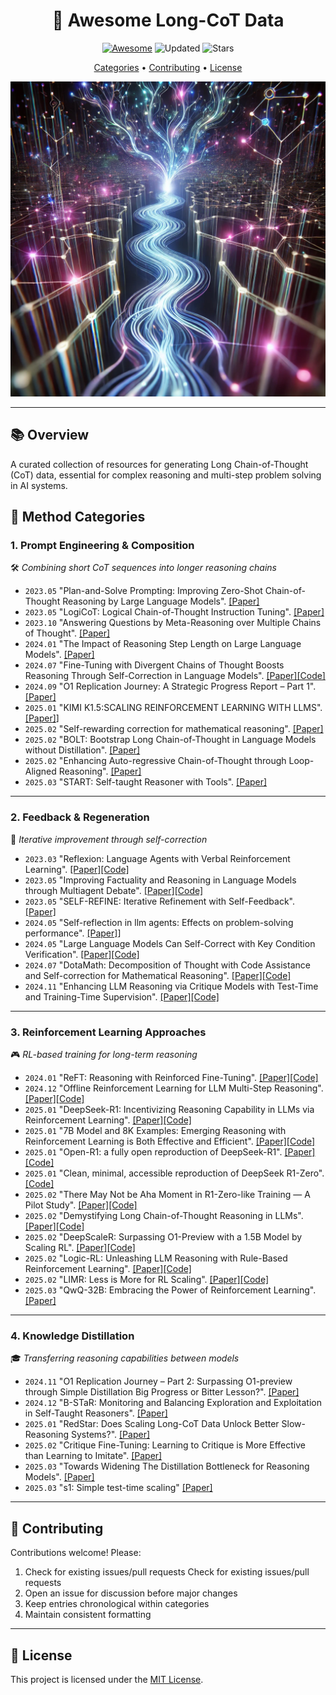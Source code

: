 <h1 align="center">
📝 Awesome Long-CoT Data
</h1>
<div align="center">

[![Awesome](https://awesome.re/badge.svg)](https://awesome.re) 
![Updated](https://img.shields.io/badge/Updated-July_2024-blue)
![Stars](https://img.shields.io/github/stars/Goodman-liyu/Awesome-Long-CoT-Data?color=yellow&labelColor=555555)
</div>

<div align="center">
  <a href="#method-categories">Categories</a> •
  <a href="#contributing">Contributing</a> •
  <a href="#license">License</a>
</div>

<p align="center">
  <img src="long_cot.webp" width="512">
</p>

---

## 📚 Overview
A curated collection of resources for generating Long Chain-of-Thought (CoT) data, essential for complex reasoning and multi-step problem solving in AI systems.

## 🧠 Method Categories

### 1. **Prompt Engineering & Composition**
🛠️ _Combining short CoT sequences into longer reasoning chains_
* `2023.05` "Plan-and-Solve Prompting: Improving Zero-Shot Chain-of-Thought Reasoning by Large Language Models". [[Paper]](https://arxiv.org/abs/2305.04091)
* `2023.05` "LogiCoT: Logical Chain-of-Thought Instruction Tuning". [[Paper]](https://arxiv.org/abs/2305.12147)
* `2023.10` "Answering Questions by Meta-Reasoning over Multiple Chains of Thought". [[Paper]](https://aclanthology.org/2023.emnlp-main.364.pdf)
* `2024.01` "The Impact of Reasoning Step Length on Large Language Models". [[Paper]](https://aclanthology.org/2024.findings-acl.108.pdf)
* `2024.07` "Fine-Tuning with Divergent Chains of Thought Boosts Reasoning Through Self-Correction in Language Models". [[Paper]](https://arxiv.org/abs/2407.03181)[](https://arxiv.org/abs/2407.03181)[[Code]](https://github.com/UKPLab/arxiv2024-divergent-cot)
* `2024.09` "O1 Replication Journey: A Strategic Progress Report – Part 1". [[Paper]](https://arxiv.org/pdf/2410.18982)
* `2025.01` "KIMI K1.5:SCALING REINFORCEMENT LEARNING WITH LLMS". [[Paper]](https://arxiv.org/pdf/2501.12599v1)]
* `2025.02` "Self-rewarding correction for mathematical reasoning". [[Paper]](https://arxiv.org/abs/2502.19613)
* `2025.02` "BOLT: Bootstrap Long Chain-of-Thought in Language Models without Distillation". [[Paper]](https://arxiv.org/abs/2502.03860)
* `2025.02` "Enhancing Auto-regressive Chain-of-Thought through Loop-Aligned Reasoning". [[Paper]](https://arxiv.org/abs/2502.08482)
* `2025.03` "START: Self-taught Reasoner with Tools". [[Paper]](https://arxiv.org/abs/2503.04625)

---

### 2. **Feedback & Regeneration**
🔄 _Iterative improvement through self-correction_
* `2023.03` "Reflexion: Language Agents with Verbal Reinforcement Learning". [[Paper]](https://arxiv.org/abs/2303.11366)[[Code]](https://github.com/noahshinn/reflexion)  
* `2023.05` "Improving Factuality and Reasoning in Language Models through Multiagent Debate". [[Paper]](https://arxiv.org/abs/2305.14325)[[Code]](https://github.com/composable-models/llm_multiagent_debate)  
* `2023.05` "SELF-REFINE: Iterative Refinement with Self-Feedback". [[Paper]](https://arxiv.org/abs/2303.17651)  
* `2024.05` "Self-reflection in llm agents: Effects on problem-solving performance". [[Paper]](https://arxiv.org/abs/2405.06682)]
* `2024.05` "Large Language Models Can Self-Correct with Key Condition Verification". [[Paper]](https://arxiv.org/abs/2405.14092v3)[[Code]](https://github.com/wzy6642/ProCo)  
* `2024.07` "DotaMath: Decomposition of Thought with Code Assistance and Self-correction for Mathematical Reasoning". [[Paper]](https://arxiv.org/abs/2407.04078)[[Code]](https://github.com/ChengpengLi1003/DotaMath)  
* `2024.11` "Enhancing LLM Reasoning via Critique Models with Test-Time and Training-Time Supervision". [[Paper]](https://arxiv.org/abs/2411.16579)[[Code]](https://github.com/WooooDyy/MathCritique)

---

### 3. **Reinforcement Learning Approaches**
🎮 _RL-based training for long-term reasoning_
* `2024.01` "ReFT: Reasoning with Reinforced Fine-Tuning". [[Paper]](https://arxiv.org/abs/2401.08967)[[Code]](https://github.com/lqtrung1998/mwp_ReFT)  
* `2024.12` "Offline Reinforcement Learning for LLM Multi-Step Reasoning". [[Paper]](https://arxiv.org/abs/2412.16145)[[Code]](https://github.com/jwhj/OREO)  
* `2025.01` "DeepSeek-R1: Incentivizing Reasoning Capability in LLMs via Reinforcement Learning". [[Paper]](https://arxiv.org/abs/2501.12948)[[Code]](https://github.com/deepseek-ai/DeepSeek-R1)  
* `2025.01` "7B Model and 8K Examples: Emerging Reasoning with Reinforcement Learning is Both Effective and Efficient". [[Paper]](https://hkust-nlp.notion.site/simplerl-reason)[[Code]](https://github.com/hkust-nlp/simpleRL-reason)  
* `2025.01` "Open-R1: a fully open reproduction of DeepSeek-R1". [[Paper]](https://huggingface.co/blog/open-r1)[[Code]](https://github.com/huggingface/open-r1)  
* `2025.01` "Clean, minimal, accessible reproduction of DeepSeek R1-Zero". [[Code]](https://github.com/Jiayi-Pan/TinyZero)  
* `2025.02` "There May Not be Aha Moment in R1-Zero-like Training — A Pilot Study". [[Paper]](https://oatllm.notion.site/oat-zero)[[Code]](https://github.com/sail-sg/oat-zero?tab=readme-ov-file)  
* `2025.02` "Demystifying Long Chain-of-Thought Reasoning in LLMs". [[Paper]](https://arxiv.org/abs/2502.03373)[[Code]](https://github.com/eddycmu/demystify-long-cot)  
* `2025.02` "DeepScaleR: Surpassing O1-Preview with a 1.5B Model by Scaling RL". [[Paper]](https://pretty-radio-b75.notion.site/DeepScaleR-Surpassing-O1-Preview-with-a-1-5B-Model-by-Scaling-RL-19681902c1468005bed8ca303013a4e2)[[Code]](https://github.com/agentica-project/deepscaler)  
* `2025.02` "Logic-RL: Unleashing LLM Reasoning with Rule-Based Reinforcement Learning". [[Paper]](https://arxiv.org/abs/2502.14768)[[Code]](https://github.com/Unakar/Logic-RL)  
* `2025.02` "LIMR: Less is More for RL Scaling". [[Paper]](https://arxiv.org/pdf/2502.11886)[[Code]](https://github.com/GAIR-NLP/LIMR)  
* `2025.03` "QwQ-32B: Embracing the Power of Reinforcement Learning". [[Paper]](https://qwenlm.github.io/blog/qwq-32b/)

---

### 4. **Knowledge Distillation**
🎓 _Transferring reasoning capabilities between models_
* `2024.11` "O1 Replication Journey – Part 2: Surpassing O1-preview through Simple Distillation Big Progress or Bitter Lesson?". [[Paper]](https://arxiv.org/pdf/2411.16489)  
* `2024.12` "B-STaR: Monitoring and Balancing Exploration and Exploitation in Self-Taught Reasoners". [[Paper]](https://arxiv.org/abs/2412.17256)  
* `2025.01` "RedStar: Does Scaling Long-CoT Data Unlock Better Slow-Reasoning Systems?". [[Paper]](https://arxiv.org/pdf/2501.11284)  
* `2025.02` "Critique Fine-Tuning: Learning to Critique is More Effective than Learning to Imitate". [[Paper]](https://arxiv.org/abs/2501.17703)  
* `2025.03` "Towards Widening The Distillation Bottleneck for Reasoning Models". [[Paper]](https://arxiv.org/abs/2503.01461)
* `2025.03` "s1: Simple test-time scaling" [[Paper]](https://arxiv.org/pdf/2501.19393)

------

## 🤝 Contributing
Contributions welcome! Please:
1. Check for existing issues/pull requests Check for existing issues/pull requests
2. Open an issue for discussion before major changes
3. Keep entries chronological within categories
4. Maintain consistent formatting

---

## 📜 License
This project is licensed under the [MIT License](LICENSE).
